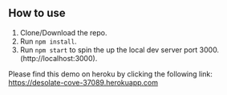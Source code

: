 
## How to use
1. Clone/Download the repo.
2. Run  ``` npm install ```.
3. Run ```npm start``` to spin the up the local dev server port 3000.(http://localhost:3000).

Please find this demo on heroku by clicking the following link:
 https://desolate-cove-37089.herokuapp.com




